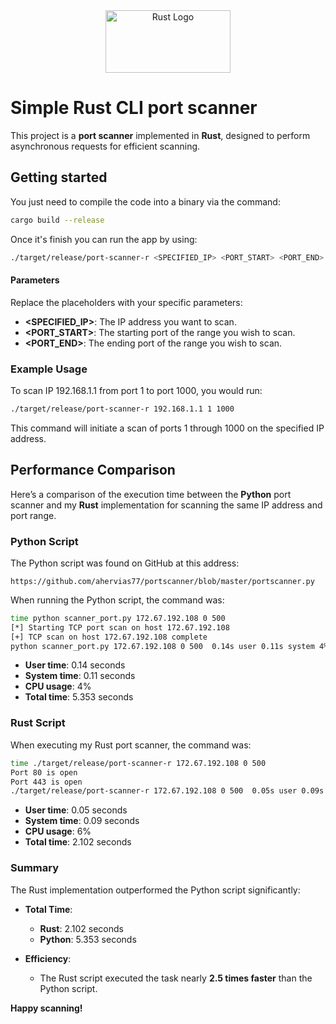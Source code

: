 <center> 
<img alt='Rust Logo' src='https://almablog-media.s3.ap-south-1.amazonaws.com/image1_3548865930.png' height='100' width='200' />
</center>

# Simple Rust CLI port scanner 

This project is a __port scanner__ implemented in __Rust__, designed to perform asynchronous requests for efficient scanning.

## Getting started
You just need to compile the code into a binary via the command: 

```bash
cargo build --release   
```

Once it's finish you can run the app by using: 

```bash
./target/release/port-scanner-r <SPECIFIED_IP> <PORT_START> <PORT_END>
```

#### Parameters
Replace the placeholders with your specific parameters:

- __<SPECIFIED_IP>__: The IP address you want to scan.
- __<PORT_START>__: The starting port of the range you wish to scan.
- __<PORT_END>__: The ending port of the range you wish to scan.

### Example Usage

To scan IP 192.168.1.1 from port 1 to port 1000, you would run:

```bash
./target/release/port-scanner-r 192.168.1.1 1 1000
```
This command will initiate a scan of ports 1 through 1000 on the specified IP address.

## Performance Comparison

Here’s a comparison of the execution time between the **Python** port scanner and my **Rust** implementation for scanning the same IP address and port range.

### Python Script
The Python script was found on GitHub at this address: 
```
https://github.com/ahervias77/portscanner/blob/master/portscanner.py
```
When running the Python script, the command was:

```bash
time python scanner_port.py 172.67.192.108 0 500
[*] Starting TCP port scan on host 172.67.192.108
[+] TCP scan on host 172.67.192.108 complete
python scanner_port.py 172.67.192.108 0 500  0.14s user 0.11s system 4% cpu 5.353 total
```

- **User time**: 0.14 seconds
- **System time**: 0.11 seconds
- **CPU usage**: 4%
- **Total time**: 5.353 seconds

### Rust Script

When executing my Rust port scanner, the command was:

```bash
time ./target/release/port-scanner-r 172.67.192.108 0 500
Port 80 is open
Port 443 is open
./target/release/port-scanner-r 172.67.192.108 0 500  0.05s user 0.09s system 6% cpu 2.102 total
```

- **User time**: 0.05 seconds
- **System time**: 0.09 seconds
- **CPU usage**: 6%
- **Total time**: 2.102 seconds

### Summary

The Rust implementation outperformed the Python script significantly:

- **Total Time**:
  - **Rust**: 2.102 seconds
  - **Python**: 5.353 seconds

- **Efficiency**:
  - The Rust script executed the task nearly **2.5 times faster** than the Python script.

__Happy scanning!__